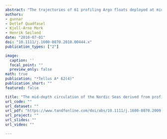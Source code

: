 ```yaml
---
abstract: "The trajectories of 61 profiling Argo floats deployed at mid-depth in the Nordic Seas—the Greenland, Lofoten and Norwegian Basins and the Iceland Plateau—between 2001 and 2009 are analysed to determine the pattern, strength and variability of the regional circulation. The mid-depth circulation is strongly coupled with the structure of the bottom topography of the four major basins and of the Nordic Seas as a whole. It is cyclonic, both on the large-scale and on the basin scale, with weak flow (<1 cm s$^{−1}$) in the interior of the basins and somewhat stronger flow (up to 5 cm s$^{−1}$) at their rims. Only few floats moved from one basin to another, indicating that the internal recirculation within the basins is by far dominating the larger-scale exchanges. The seasonal variability of the mid-depth flow ranges from less than 1 cm s$^{−1}$ over the Iceland Plateau to more than 4 cm s$^{−1}$ in the Greenland Basin. These velocities translate into internal gyre transports of up to $15 \\pm 10 \\times 10^6 \\mathrm{m^3 s^{−1}}$, several times the overall exchange between the Nordic Seas and the subpolar North Atlantic. The seasonal variability of the Greenland Basin and the Norwegian Basin can be adequately modelled using the barotropic vorticity equation, with the wind and bottom friction as the only forcing mechanisms. For the Lofoten Basin and the Iceland Plateau less than 50% of the variance can be explained by the wind."
authors:
- gunnar
- Detlef Quadfasel
- Kjell-Arne Mork
- Henrik Søiland
date: "2010-07-01"
doi: "10.1111/j.1600-0870.2010.00444.x"
publication_types: ["2"]

image:
  caption: ''
  focal_point: ""
  preview_only: false
math: true
publication: "*Tellus A* 62(4)"
publication_short: ""
featured: false

title: "The mid-depth circulation of the Nordic Seas derived from profiling float observations "
url_code: ""
url_dataset: ""
url_pdf: "https://www.tandfonline.com/doi/abs/10.1111/j.1600-0870.2009.00444.x?needAccess=true#aHR0cHM6Ly93d3cudGFuZGZvbmxpbmUuY29tL2RvaS9wZGYvMTAuMTExMS9qLjE2MDAtMDg3MC4yMDA5LjAwNDQ0Lng/bmVlZEFjY2Vzcz10cnVlQEBAMA=="
url_project: ""
url_slides: ""
url_video: ""

---
```



